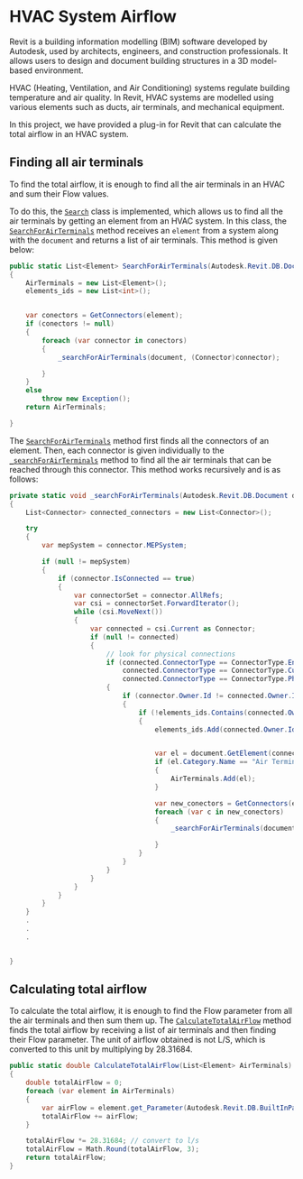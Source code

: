 # HVAC System Airflow

Revit is a building information modelling (BIM) software developed by Autodesk, used by architects, engineers, and construction professionals. It allows users to design and document building structures in a 3D model-based environment. 

HVAC (Heating, Ventilation, and Air Conditioning) systems regulate building temperature and air quality. In Revit, HVAC systems are modelled using various elements such as ducts, air terminals, and mechanical equipment.

In this project, we have provided a plug-in for Revit that can calculate the total airflow in an HVAC system.

## Finding all air terminals
 To find the total airflow, it is enough to find all the air terminals in an HVAC and sum their Flow values.

To do this, the <code class='language-cs'>[Search](https://github.com/HRSadeghi/HVAC_System_Airflow/blob/master/HVAC_System_Airflow/Search/Search.cs)</code> class is implemented, which allows us to find all the air terminals by getting an element from an HVAC system. In this class, the [```SearchForAirTerminals```](https://github.com/HRSadeghi/HVAC_System_Airflow/blob/abe3462466eea3232c2caa7d4a5c2acea7d72a95/HVAC_System_Airflow/Search/Search.cs#LL44C37-L44C58) method receives an ```element``` from a system along with the ```document``` and returns a list of air terminals. This method is given below:

```cs
public static List<Element> SearchForAirTerminals(Autodesk.Revit.DB.Document document, Element element)
{
    AirTerminals = new List<Element>();
    elements_ids = new List<int>();


    var conectors = GetConnectors(element);
    if (conectors != null)
    {
        foreach (var connector in conectors)
        {
            _searchForAirTerminals(document, (Connector)connector);

        }
    }
    else
        throw new Exception();
    return AirTerminals;

}
```

The [```SearchForAirTerminals```](https://github.com/HRSadeghi/HVAC_System_Airflow/blob/abe3462466eea3232c2caa7d4a5c2acea7d72a95/HVAC_System_Airflow/Search/Search.cs#LL44C37-L44C58) method first finds all the connectors of an element. Then, each connector is given individually to the [```_searchForAirTerminals```](https://github.com/HRSadeghi/HVAC_System_Airflow/blob/abe3462466eea3232c2caa7d4a5c2acea7d72a95/HVAC_System_Airflow/Search/Search.cs#LL92C12-L92C12) method to find all the air terminals that can be reached through this connector. This method works recursively and is as follows:

```cs
private static void _searchForAirTerminals(Autodesk.Revit.DB.Document document, Connector connector)
{
    List<Connector> connected_connectors = new List<Connector>();

    try
    {
        var mepSystem = connector.MEPSystem;

        if (null != mepSystem)
        {
            if (connector.IsConnected == true)
            {
                var connectorSet = connector.AllRefs;
                var csi = connectorSet.ForwardIterator();
                while (csi.MoveNext())
                {
                    var connected = csi.Current as Connector;
                    if (null != connected)
                    {
                        // look for physical connections
                        if (connected.ConnectorType == ConnectorType.End ||
                            connected.ConnectorType == ConnectorType.Curve ||
                            connected.ConnectorType == ConnectorType.Physical)
                        {
                            if (connector.Owner.Id != connected.Owner.Id)
                            {
                                if (!elements_ids.Contains(connected.Owner.Id.IntegerValue))
                                {
                                    elements_ids.Add(connected.Owner.Id.IntegerValue);


                                    var el = document.GetElement(connected.Owner.Id);
                                    if (el.Category.Name == "Air Terminals")
                                    {
                                        AirTerminals.Add(el);
                                    }

                                    var new_conectors = GetConnectors(el);
                                    foreach (var c in new_conectors)
                                    {
                                        _searchForAirTerminals(document, (Connector)c);

                                    }
                                }
                            }
                        }
                    }
                }
            }
        }
    }
    .
    .
    .


}
```


## Calculating total airflow
To calculate the total airflow, it is enough to find the Flow parameter from all the air terminals and then sum them up. The  [```CalculateTotalAirFlow```](https://github.com/HRSadeghi/HVAC_System_Airflow/blob/abe3462466eea3232c2caa7d4a5c2acea7d72a95/HVAC_System_Airflow/Search/Search.cs#L73) method finds the total airflow by receiving a list of air terminals and then finding their Flow parameter. The unit of airflow obtained is not L/S, which is converted to this unit by multiplying by 28.31684.



```cs
public static double CalculateTotalAirFlow(List<Element> AirTerminals)
{
    double totalAirFlow = 0;
    foreach (var element in AirTerminals)
    {
        var airFlow = element.get_Parameter(Autodesk.Revit.DB.BuiltInParameter.RBS_DUCT_FLOW_PARAM)?.AsDouble() ?? 0;
        totalAirFlow += airFlow;
    }

    totalAirFlow *= 28.31684; // convert to l/s
    totalAirFlow = Math.Round(totalAirFlow, 3);
    return totalAirFlow;
}
```
